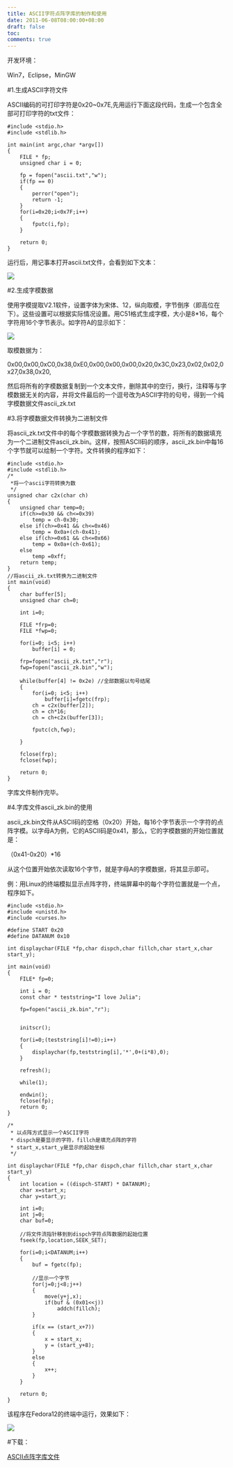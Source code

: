 ```yaml
---
title: ASCII字符点阵字库的制作和使用
date: 2011-06-08T08:00:00+08:00
draft: false
toc:
comments: true
---
```



开发环境：

Win7，Eclipse，MinGW
 
#1.生成ASCII字符文件

ASCII编码的可打印字符是0x20~0x7E,先用运行下面这段代码，生成一个包含全部可打印字符的txt文件：

	#include <stdio.h>
	#include <stdlib.h>
	
	int main(int argc,char *argv[])
	{
		FILE * fp;
		unsigned char i = 0;
	
		fp = fopen("ascii.txt","w");
		if(fp == 0)
		{
			perror("open");
			return -1;
		}
		for(i=0x20;i<0x7F;i++)
		{
			fputc(i,fp);
		}
	
		return 0;
	}

运行后，用记事本打开ascii.txt文件，会看到如下文本：

![](./pics_1.JPG)

#2.生成字模数据

使用字模提取V2.1软件，设置字体为宋体、12，纵向取模，字节倒序（即高位在下）。这些设置可以根据实际情况设置。用C51格式生成字模，大小是8*16，每个字符用16个字节表示。如字符A的显示如下：

![](./pics_2.JPG)

取模数据为：

0x00,0x00,0xC0,0x38,0xE0,0x00,0x00,0x00,0x20,0x3C,0x23,0x02,0x02,0x27,0x38,0x20,

然后将所有的字模数据复制到一个文本文件，删除其中的空行，换行，注释等与字模数据无关的内容，并将文件最后的一个逗号改为ASCII字符的句号，得到一个纯字模数据文件ascii_zk.txt
 
#3.将字模数据文件转换为二进制文件

将ascii\_zk.txt文件中的每个字模数据转换为占一个字节的数，将所有的数据填充为一个二进制文件ascii\_zk.bin。这样，按照ASCII码的顺序，ascii\_zk.bin中每16个字节就可以绘制一个字符。文件转换的程序如下：

	#include <stdio.h>
	#include <stdlib.h>
	/*
	 *将一个ascii字符转换为数
	 */
	unsigned char c2x(char ch)
	{
		unsigned char temp=0;
		if(ch>=0x30 && ch<=0x39)
			temp = ch-0x30;
		else if(ch>=0x41 && ch<=0x46)
			temp = 0x0a+(ch-0x41);
		else if(ch>=0x61 && ch<=0x66)
			temp = 0x0a+(ch-0x61);
		else
			temp =0xff;
		return temp;
	}
	//将ascii_zk.txt转换为二进制文件
	int main(void)
	{
		char buffer[5];
		unsigned char ch=0;
	
		int i=0;
	
		FILE *frp=0;
		FILE *fwp=0;
	
		for(i=0; i<5; i++)
			buffer[i] = 0;
	
		frp=fopen("ascii_zk.txt","r");
		fwp=fopen("ascii_zk.bin","w");
	
		while(buffer[4] != 0x2e) //全部数据以句号结尾
		{
			for(i=0; i<5; i++)
				buffer[i]=fgetc(frp);
			ch = c2x(buffer[2]);
			ch = ch*16;
			ch = ch+c2x(buffer[3]);
	
			fputc(ch,fwp);
	
		}
	
		fclose(frp);
		fclose(fwp);
	
		return 0;
	}

字库文件制作完毕。

#4.字库文件ascii_zk.bin的使用

ascii_zk.bin文件从ASCII码的空格（0x20）开始，每16个字节表示一个字符的点阵字模。以字母A为例，它的ASCII码是0x41，那么，它的字模数据的开始位置就是：

（0x41-0x20）*16

从这个位置开始依次读取16个字节，就是字母A的字模数据，将其显示即可。

例：用Linux的终端模拟显示点阵字符，终端屏幕中的每个字符位置就是一个点，程序如下。

	#include <stdio.h>
	#include <unistd.h>
	#include <curses.h>
	
	#define START 0x20
	#define DATANUM 0x10
	
	int displaychar(FILE *fp,char dispch,char fillch,char start_x,char start_y);
	
	int main(void)
	{
		FILE* fp=0;
	
		int i = 0;
		const char * teststring="I love Julia";
	
		fp=fopen("ascii_zk.bin","r");
	
	
		initscr();
	
		for(i=0;(teststring[i]!=0);i++)
		{
			displaychar(fp,teststring[i],'*',0+(i*8),0);
		}
	
		refresh();
	
		while(1);
	
		endwin();
		fclose(fp);
		return 0;
	}
	
	/*
	 * 以点阵方式显示一个ASCII字符
	 * dispch是要显示的字符，fillch是填充点阵的字符
	 * start_x,start_y是显示的起始坐标
	 */
	
	int displaychar(FILE *fp,char dispch,char fillch,char start_x,char start_y)
	{
		int location = ((dispch-START) * DATANUM);
		char x=start_x;
		char y=start_y;
	
		int i=0;
		int j=0;
		char buf=0;
	
		//将文件流指针移到到dispch字符点阵数据的起始位置
		fseek(fp,location,SEEK_SET);
	
		for(i=0;i<DATANUM;i++)
		{
			buf = fgetc(fp);
	
			//显示一个字节
			for(j=0;j<8;j++)
			{
				move(y+j,x);
				if(buf & (0x01<<j))
					addch(fillch);
			}
	
			if(x == (start_x+7))
			{
				x = start_x;
				y = (start_y+8);
			}
			else
			{
				x++;
			}
		}
	
		return 0;
	}

该程序在Fedora12的终端中运行，效果如下：

![](./pics_3.JPG)

#下载：

[ASCII点阵字库文件](http://download.csdn.net/source/3349413)
